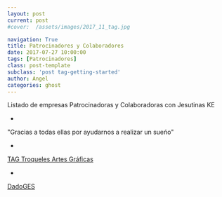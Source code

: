 ```yaml
---
layout: post
current: post
#cover:  /assets/images/2017_11_tag.jpg

navigation: True
title: Patrocinadores y Colaboradores
date: 2017-07-27 10:00:00
tags: [Patrocinadores]
class: post-template
subclass: 'post tag-getting-started'
author: Angel
categories: ghost
---
```


Listado de empresas Patrocinadoras y Colaboradoras con Jesutinas KE

-

"Gracias a todas ellas por ayudarnos a realizar un sueńo"

-

<p> <a href="http://www.troquelestag.com/es/inicio">TAG Troqueles Artes Gráficas</a></p>

-

<p> <a href="http://www.dadoges.com/default.html">DadoGES</a></p>
